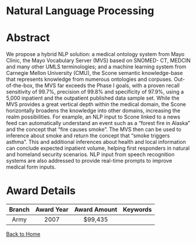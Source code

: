 
Natural Language Processing
===========================

# Abstract


We propose a hybrid NLP solution: a medical ontology system from Mayo Clinic, the Mayo Vocabulary Server (MVS) based on SNOMED- CT, MEDCIN and many other UMLS terminologies; and a machine learning system from Carnegie Mellon University (CMU), the Scone semantic knowledge-base that represents knowledge from numerous ontologies and corpuses. Out-of-the-box, the MVS far exceeds the Phase I goals, with a proven recall sensitivity of 99.7%, precision of 99.8% and specificity of 97.9%, using a 5,000 inpatient and the outpatient published data sample set. While the MVS provides a great vertical depth within the medical domain, the Scone horizontally broadens the knowledge into other domains, increasing the realm possibilities. For example, an NLP input to Scone linked to a news feed can automatically understand an event such as a “forest fire in Alaska” and the concept that “fire causes smoke”. The MVS then can be used to inference about smoke and return the concept that “smoke triggers asthma”. This and additional inferences about health and local information can conclude expected inpatient volume, helping first responders in natural and homeland security scenarios. NLP input from speech recognition systems are also addressed to provide real-time prompts to improve medical form inputs.  

# Award Details

|Branch|Award Year|Award Amount|Keywords|
| :---: | :---: | :---: | :---: |
|Army|2007|$99,435||
  
  


[Back to Home](https://github.com/chrischow/dod_sbir_awards#2284)
